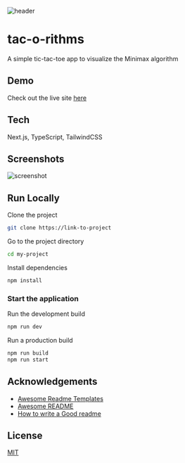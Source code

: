 ![header](https://github.com/cblanken/tic-tac-toe/assets/19908880/a8324a13-4ad3-4f7b-975f-195b2f1dba0c)

# tac-o-rithms
A simple tic-tac-toe app to visualize the Minimax algorithm

## Demo
Check out the live site [here](https://tic-tac-toe-cblanken.vercel.app)

## Tech 
Next.js, TypeScript, TailwindCSS

## Screenshots
![screenshot](https://github.com/cblanken/tic-tac-toe/assets/19908880/58752307-259f-4e1b-a67e-b9a1fc655552)


## Run Locally
Clone the project
```bash
git clone https://link-to-project
```

Go to the project directory
```bash
cd my-project
```

Install dependencies
```bash
npm install
```

### Start the application
Run the development build
```bash
npm run dev
```

Run a production build
```bash
npm run build
npm run start
```

## Acknowledgements
- [Awesome Readme Templates](https://awesomeopensource.com/project/elangosundar/awesome-README-templates)
- [Awesome README](https://github.com/matiassingers/awesome-readme)
- [How to write a Good readme](https://bulldogjob.com/news/449-how-to-write-a-good-readme-for-your-github-project)


## License
[MIT](https://choosealicense.com/licenses/mit/)

